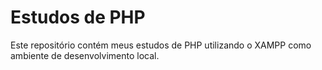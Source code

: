 # Estudos de PHP

Este repositório contém meus estudos de PHP utilizando o XAMPP como ambiente de desenvolvimento local.
